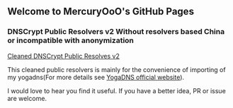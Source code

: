 ## Welcome to MercuryOoO's GitHub Pages

### DNSCrypt Public Resolvers v2 Without resolvers based China or incompatible with anonymization

[Cleaned DNSCrypt Public Resolves v2](https://raw.githubusercontent.com/MercuryOoO/Cleaned-DNSCrypt-Public-Resolvers-v2/master/cleaned_public_resolvers.md)

This cleaned public resolvers is mainly for the convenience of importing of my yogadns(For more details see [YogaDNS official website](https://yogadns.com/)).

I would love to hear you find it useful. If you have a better idea, PR or issue are welcome.
